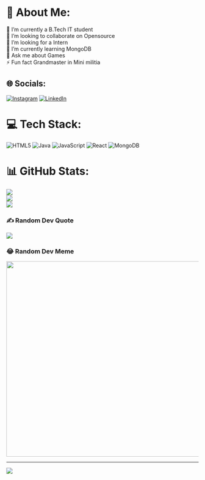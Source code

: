 # 💫 About Me:
🔭 I’m currently a B.Tech IT  student<br>👯 I’m looking to collaborate on Opensource<br>🤝 I’m looking for a Intern<br>🌱 I’m currently learning MongoDB<br>💬 Ask me about Games<br>⚡ Fun fact Grandmaster in Mini militia


## 🌐 Socials:
[![Instagram](https://img.shields.io/badge/Instagram-%23E4405F.svg?logo=Instagram&logoColor=white)](https://instagram.com/striker_siva_05) [![LinkedIn](https://img.shields.io/badge/LinkedIn-%230077B5.svg?logo=linkedin&logoColor=white)](https://linkedin.com/in/https://www.linkedin.com/in/sivarama-krishnan-s-803380252/) 

# 💻 Tech Stack:
![HTML5](https://img.shields.io/badge/html5-%23E34F26.svg?style=for-the-badge&logo=html5&logoColor=white) ![Java](https://img.shields.io/badge/java-%23ED8B00.svg?style=for-the-badge&logo=java&logoColor=white) ![JavaScript](https://img.shields.io/badge/javascript-%23323330.svg?style=for-the-badge&logo=javascript&logoColor=%23F7DF1E) ![React](https://img.shields.io/badge/react-%2320232a.svg?style=for-the-badge&logo=react&logoColor=%2361DAFB) ![MongoDB](https://img.shields.io/badge/MongoDB-%234ea94b.svg?style=for-the-badge&logo=mongodb&logoColor=white)
# 📊 GitHub Stats:
![](https://github-readme-stats.vercel.app/api?username=siva-05&theme=blueberry&hide_border=true&include_all_commits=false&count_private=false)<br/>
![](https://github-readme-streak-stats.herokuapp.com/?user=siva-05&theme=blueberry&hide_border=true)<br/>
![](https://github-readme-stats.vercel.app/api/top-langs/?username=siva-05&theme=blueberry&hide_border=true&include_all_commits=false&count_private=false&layout=compact)

### ✍️ Random Dev Quote
![](https://quotes-github-readme.vercel.app/api?type=horizontal&theme=radical)

### 😂 Random Dev Meme
<img src="https://random-memer.herokuapp.com/" width="512px"/>

---
[![](https://visitcount.itsvg.in/api?id=siva-05&icon=0&color=0)](https://visitcount.itsvg.in)

<!-- Proudly created with GPRM ( https://gprm.itsvg.in ) -->

